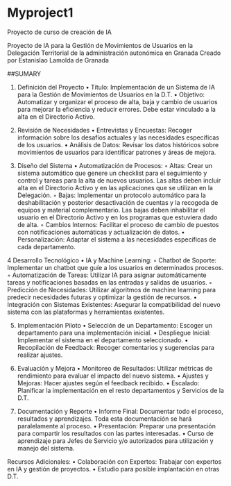 # Myproject1

Proyecto de curso de creación de IA

Proyecto de IA para la Gestión de Movimientos de Usuarios en la Delegación Territorial de la administración autonómica en  Granada
Creado por Estanislao Lamolda de Granada 

##SUMARY

1. Definición del Proyecto
    • Título: Implementación de un Sistema de IA para la Gestión de Movimientos de Usuarios en la D.T. 
    • Objetivo: Automatizar y organizar el proceso de alta, baja y cambio de usuarios para mejorar la eficiencia y reducir errores.
                Debe estar vinculado a la alta en el Directorio Activo.
          
 3. Revisión de Necesidades
    • Entrevistas y Encuestas: Recoger información sobre los desafíos actuales y las necesidades específicas de los usuarios.
    • Análisis de Datos: Revisar los datos históricos sobre movimientos de usuarios para identificar patrones y áreas de mejora.
    
 4. Diseño del Sistema
    • Automatización de Procesos:
        ◦ Altas: Crear un sistema automático que genere un checklist para el seguimiento y control  y tareas para la alta de nuevos usuarios.
         Las altas deben incluir alta en el Directorio Activo y en las aplicaciones que se utilizan en la Delegación.
        ◦ Bajas: Implementar un protocolo automático para la deshabilitación y posterior desactivación de cuentas y la recogoda de equipos y material complementario.
        Las bajas deben inhabilitar el usuario en el Directorio Activo y en los programas que estuviera dado de alta.
        ◦ Cambios Internos: Facilitar el proceso de cambio de puestos con notificaciones automáticas y actualización de datos.
    • Personalización: Adaptar el sistema a las necesidades específicas de cada departamento.
    
4 Desarrollo Tecnológico
    • IA y Machine Learning:
        ◦ Chatbot de Soporte: Implementar un chatbot que guíe a los usuarios en determinados  procesos.
        ◦ Automatización de Tareas: Utilizar IA para asignar automáticamente tareas y notificaciones basadas en las entradas y salidas de usuarios.
        ◦ Predicción de Necesidades: Utilizar algoritmos de machine learning para predecir necesidades futuras y optimizar la gestión de recursos.
    • Integración con Sistemas Existentes: Asegurar la compatibilidad del nuevo sistema con las plataformas y herramientas existentes.
   
5. Implementación Piloto
    • Selección de un  Departamento: Escoger un departamento para una implementación inicial.
    • Despliegue Inicial: Implementar el sistema en el departamento seleccionado.
    • Recopilación de Feedback: Recoger comentarios y sugerencias para realizar ajustes.
6. Evaluación y Mejora
    • Monitoreo de Resultados: Utilizar métricas de rendimiento para evaluar el impacto del nuevo sistema.
    • Ajustes y Mejoras: Hacer ajustes según el feedback recibido.
    • Escalado: Planificar la implementación en el resto  departamentos y Servicios de la D.T.

7. Documentación y Reporte
    • Informe Final: Documentar todo el proceso, resultados y aprendizajes. Toda esta documentación se hará paralelamente al proceso.
    • Presentación: Preparar una presentación para compartir los resultados con las partes interesadas.
    • Curso de aprendizaje para Jefes de Servicio y/o autorizados para utilización y manejo del sistema.
   
Recursos Adicionales:
    • Colaboración con Expertos: Trabajar con expertos en IA y gestión de proyectos.
    • Estudio para posible implantación en otras D.T. 
   
